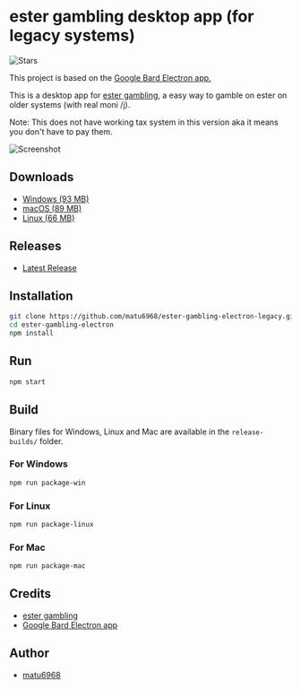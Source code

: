 # ester gambling desktop app (for legacy systems)

![Stars](https://img.shields.io/github/stars/matu6968/ester-gambling-electron-legacy?style=social)

This project is based on the [Google Bard Electron app.](https://github.com/mantreshkhurana/Google-Bard-electron)

This is a desktop app for [ester gambling](https://n1d3v.github.io/ester-gambling), a easy way to gamble on ester on older systems (with real moni /j).

Note: This does not have working tax system in this version aka it means you don't have to pay them.

![Screenshot](https://raw.githubusercontent.com/matu6968/ester-gambling-electron-legacy/screenshots/screenshot-1.png)

## Downloads

- [Windows (93 MB)](https://github.com/matu6968/ester-gambling-electron/releases/download/1.2.1/ester-gambling-legacy-windows-1.2.1.zip)
- [macOS (89 MB)](https://github.com/matu6968/ester-gambling-electron/releases/download/1.2.1/ester-gambling-legacy-darwin-1.2.1.zip)
- [Linux (66 MB)](https://github.com/matu6968/ester-gambling-electron/releases/download/1.2.1/ester-gambling-legacy-linux-1.2.1.tar.xz)

## Releases

- [Latest Release](https://github.com/matu6968/ester-gambling-electron-legacy/releases)

## Installation

```bash
git clone https://github.com/matu6968/ester-gambling-electron-legacy.git
cd ester-gambling-electron
npm install
```

## Run

```bash
npm start
```

## Build

Binary files for Windows, Linux and Mac are available in the `release-builds/` folder.

### For Windows

```bash
npm run package-win
```

### For Linux

```bash
npm run package-linux
```

### For Mac

```bash
npm run package-mac
```

## Credits

- [ester gambling](https://github.com/n1d3v/ester-gambling)
- [Google Bard Electron app](https://github.com/mantreshkhurana/Google-Bard-electron)

## Author

- [matu6968](https://github.com/matu6968)
